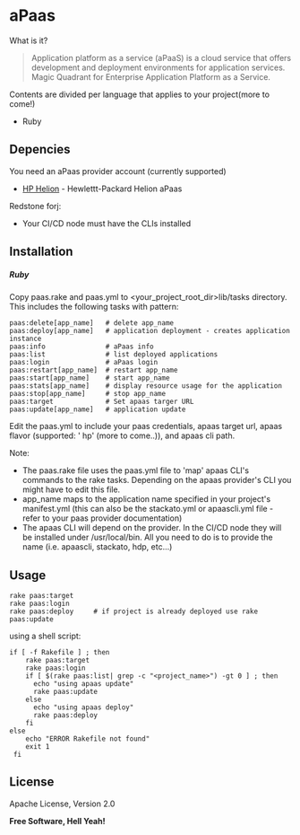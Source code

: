 aPaas
=========

What is it?
> Application platform as a service (aPaaS) is a cloud service that offers development and deployment 
> environments for application services. Magic Quadrant for Enterprise Application Platform as a Service.

Contents are divided per language that applies to your project(more to come!)

  - Ruby


Depencies
-----------

You need an aPaas provider account (currently supported)

* [HP Helion] - Hewlettt-Packard Helion aPaas

Redstone forj:
* Your CI/CD node must have the CLIs installed

Installation
--------------

##### Ruby


  Copy paas.rake and paas.yml to <your_project_root_dir>lib/tasks directory.  This includes the following tasks with pattern:

    paas:delete[app_name]   # delete app_name
    paas:deploy[app_name]   # application deployment - creates application instance
    paas:info               # aPaas info
    paas:list               # list deployed applications
    paas:login              # aPaas login
    paas:restart[app_name]  # restart app_name
    paas:start[app_name]    # start app_name
    paas:stats[app_name]    # display resource usage for the application
    paas:stop[app_name]     # stop app_name
    paas:target             # Set apaas targer URL
    paas:update[app_name]   # application update
    

Edit the paas.yml to include your paas credentials, apaas target url, apaas flavor (supported: '
hp' (more to come..)), and apaas cli path.

Note:
* The paas.rake file uses the paas.yml file to 'map' apaas CLI's commands to the rake tasks. Depending on the apaas provider's CLI you might have to edit this file.
* app_name  maps to the application name specified in your project's manifest.yml (this can also be the stackato.yml or apaascli.yml file - refer to your paas provider documentation)
* The apaas CLI will depend on the provider. In the CI/CD node they will be installed under /usr/local/bin. All you need to do is to provide the name (i.e. apaascli, stackato, hdp, etc...)

Usage
-----
    rake paas:target
    rake paas:login
    rake paas:deploy     # if project is already deployed use rake paas:update

using a shell script:

    if [ -f Rakefile ] ; then
        rake paas:target
        rake paas:login
        if [ $(rake paas:list| grep -c "<project_name>") -gt 0 ] ; then
          echo "using apaas update"
          rake paas:update
        else
          echo "using apaas deploy"
          rake paas:deploy
        fi
    else
        echo "ERROR Rakefile not found"
        exit 1
     fi

License
----

 Apache License, Version 2.0


**Free Software, Hell Yeah!**

[HP Helion]:https://docs.hpcloud.com/apaas/


